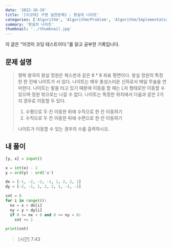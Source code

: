 ```yaml
---
date: '2022-10-19'
title: '[이코테] 구현 실전문제2 : 왕실의 나이트'
categories: ['Algorithm', 'Algorithm/Problem', 'Algorithm/Implementation']
summary: '왕실의 나이트'
thumbnail: '../thumbnail.jpg'
---
```


<p>이 글은 "이것이 코딩 테스트이다."를 읽고 공부한 기록입니다.</p>

## 문제 설명

> 행복 왕국의 왕실 정원은 체스판과 같은 8 \* 8 좌표 평면이다. 왕실 정원의 특정한 한 칸에 나이트가 서 있다. 나이트는 매우 충성스러운 신하로서 매일 무술을 연마한다.
> 나이트는 말을 타고 있기 때문에 이동을 할 때는 L자 형태로만 이동할 수 있으며 정원 밖으로는 나갈 수 없다. 나이트는 특정한 위치에서 다음과 같은 2가지 경우로 이동할 두 있다.
>
> 1.  수평으로 두 칸 이동한 뒤에 수직으로 한 칸 이동하기
> 2.  수직으로 두 칸 이동한 뒤에 수편으로 한 칸 이동하기
>
> 나이트가 이동할 수 있는 경우의 수를 출력하시오.

## 내 풀이

```python
[y, x] = input()

x = int(x) - 1
y = ord(y) - ord('a')

dx = [-1, -2, -2, -1, 1, 2, 2, 1]
dy = [-2, -1, 1, 2, 2, 1, -1, -2]

cnt = 0
for i in range(8):
  nx = x + dx[i]
  ny = y + dy[i]
  if 0 <= nx < 8 and 0 <= ny < 8:
    cnt += 1

print(cnt)
```

> [시간] 7:43

